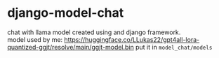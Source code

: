 # django-model-chat
chat with llama model created using and django framework.
<br>
model used by me: https://huggingface.co/LLukas22/gpt4all-lora-quantized-ggjt/resolve/main/ggjt-model.bin
put it in `model_chat/models`
